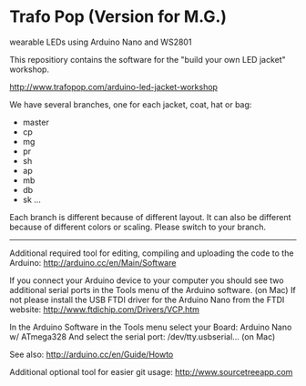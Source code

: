 Trafo Pop (Version for M.G.)
=========

wearable LEDs using Arduino Nano and WS2801

This repositiory contains the software for the "build your own LED jacket" workshop.

http://www.trafopop.com/arduino-led-jacket-workshop

We have several branches, one for each jacket, coat, hat or bag:

- master
- cp
- mg
- pr
- sh
- ap
- mb
- db
- sk
…

Each branch is different because of different layout. It can also be different because of
different colors or scaling.
Please switch to your branch.

---

Additional required tool for editing, compiling and uploading the code to the Arduino:
http://arduino.cc/en/Main/Software

If you connect your Arduino device to your computer you should see 
two additional serial ports in the Tools menu of the Arduino software. (on Mac)
If not please install the USB FTDI driver for the Arduino Nano from the FTDI website:
http://www.ftdichip.com/Drivers/VCP.htm

In the Arduino Software in the Tools menu select your Board: Arduino Nano w/ ATmega328
And select the serial port: /dev/tty.usbserial… (on Mac)

See also: http://arduino.cc/en/Guide/Howto
 
Additional optional tool for easier git usage:
http://www.sourcetreeapp.com
